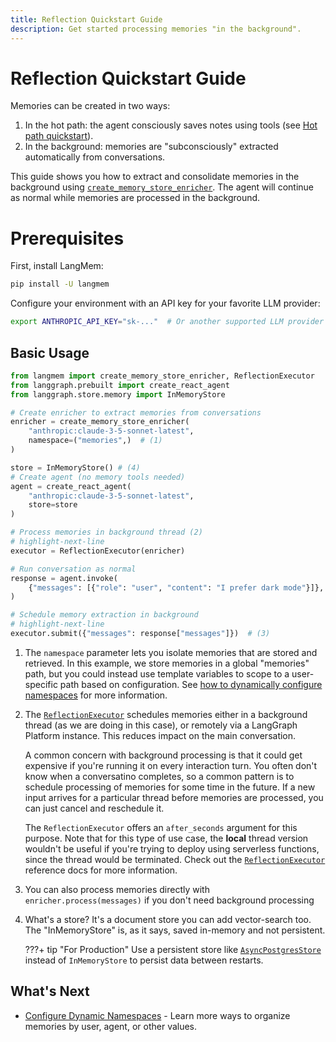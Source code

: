 ```yaml
---
title: Reflection Quickstart Guide
description: Get started processing memories "in the background".
---
```


# Reflection Quickstart Guide

Memories can be created in two ways:

1. In the hot path: the agent consciously saves notes using tools (see [Hot path quickstart](hot_path_quickstart.md)).
2. In the background: memories are "subconsciously" extracted automatically from conversations.

This guide shows you how to extract and consolidate memories in the background using [`create_memory_store_enricher`](). The agent will continue as normal while memories are processed in the background.

# Prerequisites

First, install LangMem:

```bash
pip install -U langmem
```

Configure your environment with an API key for your favorite LLM provider:

```bash
export ANTHROPIC_API_KEY="sk-..."  # Or another supported LLM provider
```

## Basic Usage

```python
from langmem import create_memory_store_enricher, ReflectionExecutor
from langgraph.prebuilt import create_react_agent
from langgraph.store.memory import InMemoryStore

# Create enricher to extract memories from conversations
enricher = create_memory_store_enricher(
    "anthropic:claude-3-5-sonnet-latest",
    namespace=("memories",)  # (1)
)

store = InMemoryStore() # (4)
# Create agent (no memory tools needed)
agent = create_react_agent(
    "anthropic:claude-3-5-sonnet-latest",
    store=store
)

# Process memories in background thread (2)
# highlight-next-line
executor = ReflectionExecutor(enricher) 

# Run conversation as normal
response = agent.invoke(
    {"messages": [{"role": "user", "content": "I prefer dark mode"}]},
)

# Schedule memory extraction in background
# highlight-next-line
executor.submit({"messages": response["messages"]})  # (3)
```

1. The `namespace` parameter lets you isolate memories that are stored and retrieved. In this example, we store memories in a global "memories" path, but you could instead use template variables to scope to a user-specific path based on configuration. See [how to dynamically configure namespaces](guides/dynamically_configure_namespaces.md) for more information.

2. The [`ReflectionExecutor`](reference/utils.md#langmem.ReflectionExecutor) schedules memories either in a background thread (as we are doing in this case), or remotely via a LangGraph Platform instance. This reduces impact on the main conversation.

    A common concern with background processing is that it could get expensive if you're running it on every interaction turn. You often don't know when a conversatino completes, so a common pattern is to schedule processing of memories for some time in the future. If a new input arrives for a particular thread before memories are processed, you can just cancel and reschedule it.

    The `ReflectionExecutor` offers an `after_seconds` argument for this purpose. Note that for this type of use case, the **local** thread version wouldn't be useful if you're trying to deploy using serverless functions, since the thread would be terminated.
    Check out the [`ReflectionExecutor`](reference/utils.md#langmem.ReflectionExecutor) reference docs for more information.


3. You can also process memories directly with `enricher.process(messages)` if you don't need background processing

4. What's a store? It's a document store you can add vector-search too. The "InMemoryStore" is, as it says, saved in-memory and not persistent.

    ???+ tip "For Production"
        Use a persistent store like [`AsyncPostgresStore`](https://langchain-ai.github.io/langgraph/reference/store/#langgraph.store.postgres.AsyncPostgresStore) instead of `InMemoryStore` to persist data between restarts.


## What's Next

- [Configure Dynamic Namespaces](guides/dynamically_configure_namespaces.md) - Learn more ways to organize memories by user, agent, or other values.